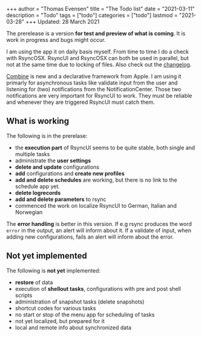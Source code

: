 +++
author = "Thomas Evensen"
title = "The Todo list"
date = "2021-03-11"
description = "Todo"
tags = ["todo"]
categories = ["todo"]
lastmod = "2021-03-28"
+++
Updated: 28 March 2021

The prerelease is a version **for test and preview of what is coming**. It is work in progress and bugs might occur.

I am using the app it on daily basis myself. From time to time I do a check with RsyncOSX. RsyncUI and RsyncOSX can both be used in parallel, but not at the same time due to locking of files. Also check out the [changelog](/post/changelog/).

[Combine](https://developer.apple.com/documentation/combine) is new and a declarative framework from Apple. I am using it primarly for asynchronous tasks like validate input from the user and listening for (two) notifications from the NotificationCenter. Those two notifications are very important for RsyncUI to work. They must be reliable and whenever they are triggered RsyncUI must catch them.

## What is working

The following is in the prerelase:

- the **execution part** of RsyncUI seems to be quite stable, both single and multiple tasks
- administrate the **user settings**
- **delete and update** configurations
- **add** configurations and **create new profiles**
- **add and delete schedules** are working, but there is no link to the schedule app yet.
- **delete logrecords**
- **add and delete parameters** to rsync
- commenced the work on localize RsyncUI to German, Italian and Norwegian

The **error handling** is better in this version. If e.g rsync produces the word `error` in the output,  an alert will inform about it. If a validate of input, when adding new configurations, fails an alert will inform about the error.

## Not yet implemented

The following is **not yet** implemented:

- **restore** of data
- execution of **shellout tasks**, configurations with pre and post shell scripts
- administration of snapshot tasks (delete snapshots)
- shortcut codes for various tasks
- no start or stop of the menu app for scheduling of tasks
- not yet localized, but prepared for it
- local and remote info about synchronized data
